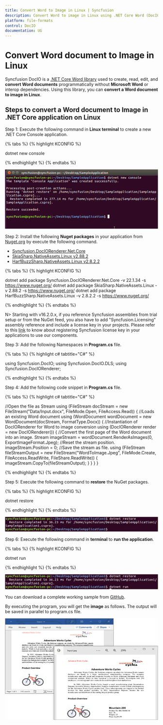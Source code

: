 ```yaml
---
title: Convert Word to Image in Linux | Syncfusion
description: Convert Word to image in Linux using .NET Core Word (DocIO) library without Microsoft Word or interop dependencies.
platform: file-formats
control: DocIO
documentation: UG
---
```


# Convert Word document to Image in Linux

Syncfusion DocIO is a [.NET Core Word library](https://www.syncfusion.com/document-processing/word-framework/net-core/word-library) used to create, read, edit, and **convert Word documents** programmatically without **Microsoft Word** or interop dependencies. Using this library, you can **convert a Word document to image in Linux**.

## Steps to convert a Word document to Image in .NET Core application on Linux

Step 1: Execute the following command in **Linux terminal** to create a new .NET Core Console application.

{% tabs %}
{% highlight KCONFIG %}

dotnet new console

{% endhighlight %}
{% endtabs %}

![Create .NET Core console application on Linux](Linux-images/CreateNewProject1.png)

Step 2: Install the following **Nuget packages** in your application from [Nuget.org](https://www.nuget.org/) by execute the following command.

* [Syncfusion.DocIORenderer.Net.Core](https://www.nuget.org/packages/Syncfusion.DocIORenderer.Net.Core) 
* [SkiaSharp.NativeAssets.Linux v2.88.2](https://www.nuget.org/packages/SkiaSharp.NativeAssets.Linux/2.88.2)
* [HarfBuzzSharp.NativeAssets.Linux v2.8.2.2](https://www.nuget.org/packages/HarfBuzzSharp.NativeAssets.Linux/2.8.2.2)

{% tabs %}
{% highlight KCONFIG %}

dotnet add package Syncfusion.DocIORenderer.Net.Core -v 22.1.34 -s https://www.nuget.org/
dotnet add package SkiaSharp.NativeAssets.Linux -v 2.88.2 -s https://www.nuget.org/
dotnet add package HarfBuzzSharp.NativeAssets.Linux -v 2.8.2.2 -s https://www.nuget.org/

{% endhighlight %}
{% endtabs %}

N> Starting with v16.2.0.x, if you reference Syncfusion assemblies from trial setup or from the NuGet feed, you also have to add "Syncfusion.Licensing" assembly reference and include a license key in your projects. Please refer to this [link](https://help.syncfusion.com/common/essential-studio/licensing/overview) to know about registering Syncfusion license key in your applications to use our components.

Step 3: Add the following Namespaces in **Program.cs** file.

{% tabs %}
{% highlight c# tabtitle="C#" %}

using Syncfusion.DocIO;
using Syncfusion.DocIO.DLS;
using Syncfusion.DocIORenderer;

{% endhighlight %}
{% endtabs %}

Step 4: Add the following code snippet in **Program.cs** file.

{% tabs %}
{% highlight c# tabtitle="C#" %}

//Open the file as Stream
using (FileStream docStream = new FileStream("Data/Input.docx", FileMode.Open, FileAccess.Read))
{
    //Loads an existing Word document
    using (WordDocument wordDocument = new WordDocument(docStream, FormatType.Docx))
    {
        //Instantiation of DocIORenderer for Word to image conversion
        using (DocIORenderer render = new DocIORenderer())
        {
            //Convert the first page of the Word document into an image.
            Stream imageStream = wordDocument.RenderAsImages(0, ExportImageFormat.Jpeg);
            //Reset the stream position.
            imageStream.Position = 0;
            //Save the stream as file.
            using (FileStream fileStreamOutput = new FileStream("WordToImage.Jpeg", FileMode.Create, FileAccess.ReadWrite, FileShare.ReadWrite))
            {
                imageStream.CopyTo(fileStreamOutput);
            }
        }
    }
}

{% endhighlight %}
{% endtabs %}

Step 5: Execute the following command to **restore** the NuGet packages.

{% tabs %}
{% highlight KCONFIG %}

dotnet restore

{% endhighlight %}
{% endtabs %}

![Restore the NuGet packages](Linux-images/Restore.png)

Step 6: Execute the following command in **terminal** to **run the application**.

{% tabs %}
{% highlight KCONFIG %}

dotnet run

{% endhighlight %}
{% endtabs %}

![Run the Applcation](Linux-images/Run.png)

You can download a complete working sample from [GitHub](https://github.com/SyncfusionExamples/DocIO-Examples/tree/main/Word-to-Image-conversion/Convert-Word-to-image/Linux/Convert-Word-Document-to-Image).

By executing the program, you will get the **image** as follows. The output will be saved in parallel to program.cs file.

![Word to Image in Linux](WordToPDF_images/Output-WordtoImage.png)

